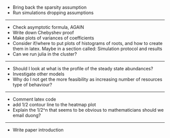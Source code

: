 - Bring back the sparsity assumption
- Run simulations dropping assumptions
------------------------------------------------------------------------------------
- Check asymptotic formula, AGAIN
- Write down Chebyshev proof
- Make plots of variances of coefficients
- Consider if/where to put plots of histograms of roots, and how to create them in latex. Maybe in a section called: Simulation protocol and results
- Can we run julia in the cluster?  
------------------------------------------------------------------------------------
- Should I look at what is the profile of the steady state abundances?
- Investigate other models
- Why do I not get the more feasibility as increasing number of resources type of behaviour?
------------------------------------------------------------------------------------
- Comment latex code
- add 1/2 contour line to the heatmap plot
- Explain the 1/2^n that seems to be obvious to mathematicians should we email duong?
-----------------------------------------------------------------------------------
- Write paper introduction

